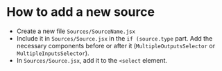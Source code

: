 # How to add a new source

* Create a new file `Sources/SourceName.jsx`
* Include it in `Sources/Source.jsx` in the `if (source.type` part. Add the necessary components before or after it (`MultipleOutputsSelector` or `MultipleInputsSelector`).
* In `Sources/Source.jsx`, add it to the `<select` element.
